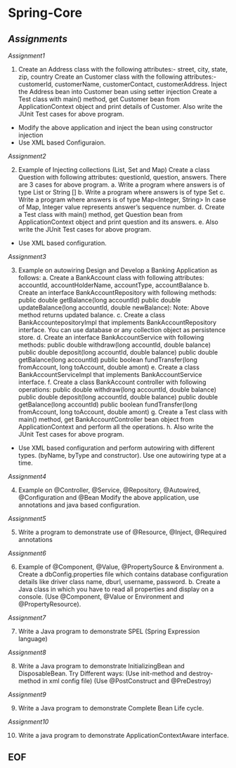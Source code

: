 # Spring-Core
## *Assignments*

*Assignment1*
1) Create an Address class with the following attributes:- street, city, state, zip, country
Create an Customer class with the following attributes:- customerId, customerName,
customerContact, customerAddress.
Inject the Address bean into Customer bean using setter injection
Create a Test class with main() method, get Customer bean from ApplicationContext
object and print details of Customer.
Also write the JUnit Test cases for above program.
- Modify the above application and inject the bean using constructor injection
- Use XML based Configuraion.

*Assignment2*

2) Example of Injecting collections (List, Set and Map)
Create a class Question with following attributes: questionId, question, answers.
There are 3 cases for above program.
a. Write a program where answers is of type List<String> or String []
b. Write a program where answers is of type Set<String>
c. Write a program where answers is of type Map<Integer, String>
In case of Map, Integer value represents answer’s sequence number.
d. Create a Test class with main() method, get Question bean from
ApplicationContext object and print question and its answers.
e. Also write the JUnit Test cases for above program.
- Use XML based configuration.
   
*Assignment3*

3) Example on autowiring
Design and Develop a Banking Application as follows:
a. Create a BankAccount class with following attributes: accountId,
accountHolderName, accountType, accountBalance
b. Create an interface BankAccountRepository with following methods:
public double getBalance(long accountId)
public double updateBalance(long accountId, double newBalance):
Note: Above method returns updated balance.
c. Create a class BankAccountepositoryImpl that implements
BankAccountRepository interface.
You can use database or any collection object as persistence store.
d. Create an interface BankAccountService with following methods:
public double withdraw(long accountId, double balance)
public double deposit(long accountId, double balance)
public double getBalance(long accountId)
public boolean fundTransfer(long fromAccount, long toAccount, double amont)
e. Create a class BankAccountServiceImpl that implements BankAccountService
interface.
f. Create a class BankAccount controller with following operations:
public double withdraw(long accountId, double balance)
public double deposit(long accountId, double balance)
public double getBalance(long accountId)
public boolean fundTransfer(long fromAccount, long toAccount, double amont)
g. Create a Test class with main() method, get BankAccountController bean object
from ApplicationContext and perform all the operations.
h. Also write the JUnit Test cases for above program.
- Use XML based configuration and perform autowiring with different types.
(byName, byType and constructor). Use one autowiring type at a time.

*Assignment4*

4) Example on @Controller, @Service, @Repository, @Autowired, @Configuration and
@Bean
Modify the above application, use annotations and java based configuration.

*Assignment5*

5) Write a program to demonstrate use of @Resource, @Inject, @Required annotations

*Assignment6*

6) Example of @Component, @Value, @PropertySource & Environment
a. Create a dbConfig.properties file which contains database configuration details
like driver class name, dburl, username, password.
b. Create a Java class in which you have to read all properties and display on a
console. (Use @Component, @Value or Environment and @PropertyResource).

*Assignment7*

7) Write a Java program to demonstrate SPEL (Spring Expression language)

*Assignment8*

8) Write a Java program to demonstrate InitializingBean and DisposableBean.
Try Different ways:
(Use init-method and destroy-method in xml config file)
(Use @PostConstruct and @PreDestroy)

*Assignment9*

9) Write a Java program to demonstrate Complete Bean Life cycle.

*Assignment10*

10) Write a java program to demonstrate ApplicationContextAware interface.


## EOF
